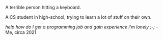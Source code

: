 A terrible person hitting a keyboard.

A CS student in high-school, trying to learn a lot of stuff on their own.

*help how do I get a programming job and gain experience i'm lonely ;-;*
    - Me, circa 2021
